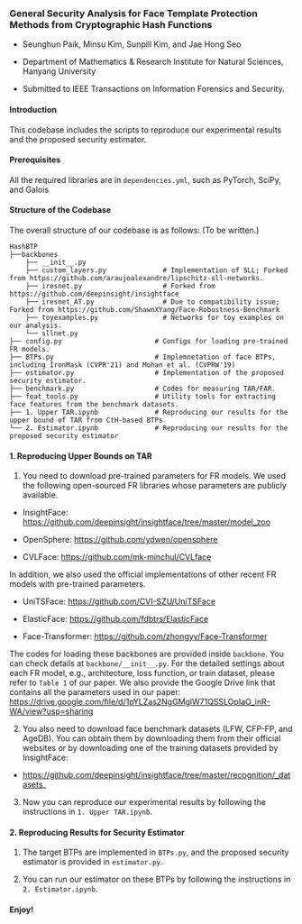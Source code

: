 ### General Security Analysis for Face Template Protection Methods from Cryptographic Hash Functions

- Seunghun Paik, Minsu Kim, Sunpill Kim, and Jae Hong Seo

- Department of Mathematics & Research Institute for Natural Sciences, Hanyang University

- Submitted to IEEE Transactions on Information Forensics and Security.

#### Introduction

This codebase includes the scripts to reproduce our experimental results and the proposed security estimator.

#### Prerequisites

All the required libraries are in `dependencies.yml`, such as PyTorch, SciPy, and Galois

#### Structure of the Codebase

The overall structure of our codebase is as follows: (To be written.)

```
HashBTP
├──backbones
    ├── __init__.py
    ├── custom_layers.py              # Implementation of SLL; Forked from https://github.com/araujoalexandre/lipschitz-sll-networks.
    ├── iresnet.py                    # Forked from https://github.com/deepinsight/insightface    
    ├── iresnet_AT.py                 # Due to compatibility issue; Forked from https://github.com/ShawnXYang/Face-Robustness-Benchmark
    ├── toyexamples.py                # Networks for toy examples on our analysis.
    └── sllnet.py   
├── config.py                       # Configs for loading pre-trained FR models.
├── BTPs.py                         # Implemnetation of face BTPs, including IronMask (CVPR'21) and Mohan et al. (CVPRW'19)
├── estimator.py                    # Implementation of the proposed security estimator.
├── benchmark.py                    # Codes for measuring TAR/FAR.
├── feat_tools.py                   # Utility tools for extracting face features from the benchmark datasets.
├── 1. Upper TAR.ipynb              # Reproducing our results for the upper bound of TAR from CtH-based BTPs
└── 2. Estimator.ipynb              # Reproducing our results for the proposed security estimator
```

#### 1. Reproducing Upper Bounds on TAR

1. You need to download pre-trained parameters for FR models. We used the following open-sourced FR libraries whose parameters are publicly available.

- InsightFace: https://github.com/deepinsight/insightface/tree/master/model_zoo

- OpenSphere: https://github.com/ydwen/opensphere 

- CVLFace: https://github.com/mk-minchul/CVLface

In addition, we also used the official implementations of other recent FR models with pre-trained parameters.

- UniTSFace: https://github.com/CVI-SZU/UniTSFace 

- ElasticFace: https://github.com/fdbtrs/ElasticFace

- Face-Transformer: https://github.com/zhongyy/Face-Transformer

The codes for loading these backbones are provided inside `backbone`. You can check details at `backbone/__init__.py`. For the detailed settings about each FR model, e.g., architecture, loss function, or train dataset, please refer to `Table 1` of our paper. We also provide the Google Drive link that contains all the parameters used in our paper: https://drive.google.com/file/d/1pYLZas2NgGMglW71QSSLOpIaO_inR-WA/view?usp=sharing

2. You also need to download face benchmark datasets (LFW, CFP-FP, and AgeDB). You can obtain them by downloading them from their official websites or by downloading one of the training datasets provided by InsightFace:

- https://github.com/deepinsight/insightface/tree/master/recognition/_datasets_

3. Now you can reproduce our experimental results by following the instructions in `1. Upper TAR.ipynb`.


#### 2. Reproducing Results for Security Estimator

1. The target BTPs are implemented in `BTPs.py`, and the proposed security estimator is provided in `estimator.py`.

2. You can run our estimator on these BTPs by following the instructions in `2. Estimator.ipynb`.


#### Enjoy!

